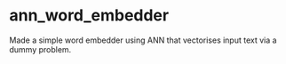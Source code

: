 # ann_word_embedder
Made a simple word embedder using ANN that vectorises input text via a dummy problem.
